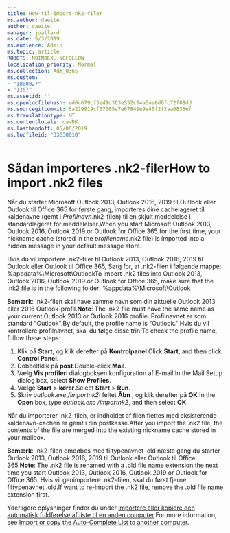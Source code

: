 ```yaml
---
title: How-til-import-nk2-filer
ms.author: daeite
author: daeite
manager: joallard
ms.date: 5/3/2019
ms.audience: Admin
ms.topic: article
ROBOTS: NOINDEX, NOFOLLOW
localization_priority: Normal
ms.collection: Adm_O365
ms.custom:
- "1800027"
- "1267"
ms.assetid: ''
ms.openlocfilehash: ed0c679cf3ed9d363e552c04a5ae6d0fc72f88dd
ms.sourcegitcommit: 6a229919cf67005e7e67841e9e45f2f3aa6833ef
ms.translationtype: MT
ms.contentlocale: da-DK
ms.lasthandoff: 05/06/2019
ms.locfileid: "33630010"
---
```

# <a name="how-to-import-nk2-files"></a><span data-ttu-id="e7569-102">Sådan importeres .nk2-filer</span><span class="sxs-lookup"><span data-stu-id="e7569-102">How to import .nk2 files</span></span> 

<span data-ttu-id="e7569-103">Når du starter Microsoft Outlook 2013, Outlook 2016, 2019 til Outlook eller Outlook til Office 365 for første gang, importeres dine cachelageret til kaldenavne (gemt i *Profilnavn*.nk2-filen) til en skjult meddelelse i standardlageret for meddelelser.</span><span class="sxs-lookup"><span data-stu-id="e7569-103">When you start Microsoft Outlook 2013, Outlook 2016, Outlook 2019 or Outlook for Office 365 for the first time, your nickname cache (stored in the *profilename*.nk2 file) is imported into a hidden message in your default message store.</span></span>

<span data-ttu-id="e7569-104">Hvis du vil importere .nk2-filer til Outlook 2013, Outlook 2016, 2019 til Outlook eller Outlook til Office 365, Sørg for, at .nk2-filen i følgende mappe: %appdata%\Microsoft\Outlook</span><span class="sxs-lookup"><span data-stu-id="e7569-104">To import .nk2 files into Outlook 2013, Outlook 2016, Outlook 2019 or Outlook for Office 365, make sure that the .nk2 file is in the following folder: %appdata%\Microsoft\Outlook</span></span>

<span data-ttu-id="e7569-105">**Bemærk**: .nk2-filen skal have samme navn som din aktuelle Outlook 2013 eller 2016 Outlook-profil.</span><span class="sxs-lookup"><span data-stu-id="e7569-105">**Note**: The .nk2 file must have the same name as your current Outlook 2013 or Outlook 2016 profile.</span></span> <span data-ttu-id="e7569-106">Profilnavnet er som standard "Outlook".</span><span class="sxs-lookup"><span data-stu-id="e7569-106">By default, the profile name is "Outlook."</span></span> <span data-ttu-id="e7569-107">Hvis du vil kontrollere profilnavnet, skal du følge disse trin:</span><span class="sxs-lookup"><span data-stu-id="e7569-107">To check the profile name, follow these steps:</span></span> 
1. <span data-ttu-id="e7569-108">Klik på **Start**, og klik derefter på **Kontrolpanel**.</span><span class="sxs-lookup"><span data-stu-id="e7569-108">Click **Start**, and then click **Control Panel**.</span></span>
2. <span data-ttu-id="e7569-109">Dobbeltklik på **post**.</span><span class="sxs-lookup"><span data-stu-id="e7569-109">Double-click **Mail**.</span></span>
3. <span data-ttu-id="e7569-110">Vælg **Vis profiler**i dialogboksen konfiguration af E-mail.</span><span class="sxs-lookup"><span data-stu-id="e7569-110">In the Mail Setup dialog box, select **Show Profiles**.</span></span>
4. <span data-ttu-id="e7569-111">Vælge **Start** > **kører**.</span><span class="sxs-lookup"><span data-stu-id="e7569-111">Select **Start** > **Run**.</span></span>
5. <span data-ttu-id="e7569-112">Skriv *outlook.exe /importnk2*i feltet **Åbn** , og klik derefter på **OK**.</span><span class="sxs-lookup"><span data-stu-id="e7569-112">In the **Open** box, type *outlook.exe /importnk2*, and then select **OK**.</span></span> 

<span data-ttu-id="e7569-113">Når du importerer .nk2-filen, er indholdet af filen flettes med eksisterende kaldenavn-cachen er gemt i din postkasse.</span><span class="sxs-lookup"><span data-stu-id="e7569-113">After you import the .nk2 file, the contents of the file are merged into the existing nickname cache stored in your mailbox.</span></span>

<span data-ttu-id="e7569-114">**Bemærk**: .nk2-filen omdøbes med filtypenavnet .old næste gang du starter Outlook 2013, Outlook 2016, 2019 til Outlook eller Outlook til Office 365.</span><span class="sxs-lookup"><span data-stu-id="e7569-114">**Note**: The .nk2 file is renamed with a .old file name extension the next time you start Outlook 2013, Outlook 2016, Outlook 2019 or Outlook for Office 365.</span></span> <span data-ttu-id="e7569-115">Hvis vil genimportere .nk2-filen, skal du først fjerne filtypenavnet .old.</span><span class="sxs-lookup"><span data-stu-id="e7569-115">If want to re-import the .nk2 file, remove the .old file name extension first.</span></span>

<span data-ttu-id="e7569-116">Yderligere oplysninger finder du under [importere eller kopiere den automatisk fuldførelse af liste til en anden computer](https://support.microsoft.com/en-us/help/2806550/how-to-import-nk2-files-into-outlook%).</span><span class="sxs-lookup"><span data-stu-id="e7569-116">For more information, see [Import or copy the Auto-Complete List to another computer](https://support.microsoft.com/en-us/help/2806550/how-to-import-nk2-files-into-outlook%).</span></span>
